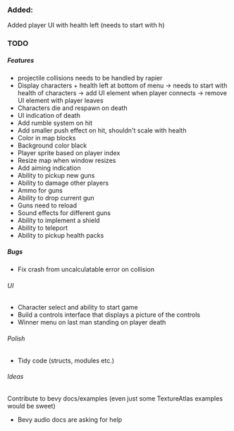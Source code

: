 ### Added:
Added player UI with health left (needs to start with h)

### TODO


##### Features
- projectile collisions needs to be handled by rapier
- Display characters + health left at bottom of menu
 -> needs to start with health of characters
 -> add UI element when player connects
 -> remove UI element with player leaves
- Characters die and respawn on death
- UI indication of death
- Add rumble system on hit
- Add smaller push effect on hit, shouldn't scale with health
- Color in map blocks
- Background color black
- Player sprite based on player index
- Resize map when window resizes
- Add aiming indication
- Ability to pickup new guns
- Ability to damage other players
- Ammo for guns
- Ability to drop current gun
- Guns need to reload
- Sound effects for different guns
- Ability to implement a shield
- Ability to teleport
- Ability to pickup health packs

##### Bugs
- Fix crash from uncalculatable error on collision

###### UI
- Character select and ability to start game
- Build a controls interface that displays a picture of the controls
- Winner menu on last man standing on player death

###### Polish
- Tidy code (structs, modules etc.)

###### Ideas
Contribute to bevy docs/examples (even just some TextureAtlas examples would be sweet)
- Bevy audio docs are asking for help

